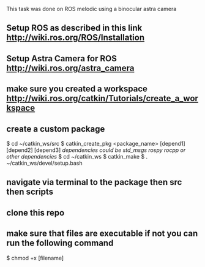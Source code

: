 This task was done on ROS melodic using a binocular astra camera 
## Setup ROS as described in this link http://wiki.ros.org/ROS/Installation
## Setup Astra Camera for ROS http://wiki.ros.org/astra_camera
## make sure you created a workspace http://wiki.ros.org/catkin/Tutorials/create_a_workspace
## create a custom package
$ cd ~/catkin_ws/src
$ catkin_create_pkg <package_name> [depend1] [depend2] [depend3]
*dependencies could be std_msgs rospy rocpp or other dependencies* 
$ cd ~/catkin_ws
$ catkin_make
$ . ~/catkin_ws/devel/setup.bash
## navigate via terminal to the package then src then scripts
## clone this repo
## make sure that files are executable if not you can run the following command
$ chmod +x [filename]


